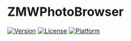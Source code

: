 # ZMWPhotoBrowser


[![Version](https://img.shields.io/cocoapods/v/ZPushKit.svg?style=flat)](http://cocoapods.org/pods/ZPushKit)
[![License](https://img.shields.io/cocoapods/l/ZPushKit.svg?style=flat)](http://cocoapods.org/pods/ZPushKit)
[![Platform](https://img.shields.io/cocoapods/p/ZPushKit.svg?style=flat)](http://cocoapods.org/pods/ZPushKit)



